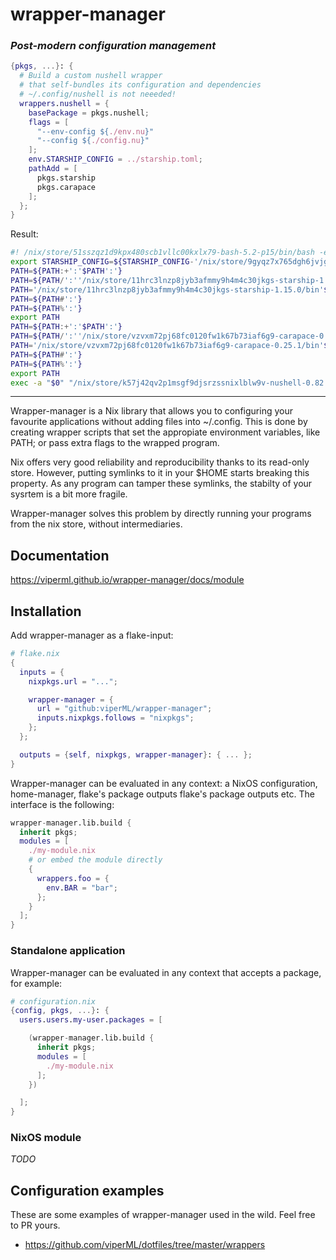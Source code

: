 # **wrapper-manager**

### *Post-modern configuration management*

```nix
{pkgs, ...}: {
  # Build a custom nushell wrapper
  # that self-bundles its configuration and dependencies
  # ~/.config/nushell is not neeeded!
  wrappers.nushell = {
    basePackage = pkgs.nushell;
    flags = [
      "--env-config ${./env.nu}"
      "--config ${./config.nu}"
    ];
    env.STARSHIP_CONFIG = ../starship.toml;
    pathAdd = [
      pkgs.starship
      pkgs.carapace
    ];
  };
}
```

Result:

```bash
#! /nix/store/51sszqz1d9kpx480scb1vllc00kxlx79-bash-5.2-p15/bin/bash -e
export STARSHIP_CONFIG=${STARSHIP_CONFIG-'/nix/store/9gyqz7x765dgh6jvjgnsmiq1zp8lm2y8-starship.toml'}
PATH=${PATH:+':'$PATH':'}
PATH=${PATH/':''/nix/store/11hrc3lnzp8jyb3afmmy9h4m4c30jkgs-starship-1.15.0/bin'':'/':'}
PATH='/nix/store/11hrc3lnzp8jyb3afmmy9h4m4c30jkgs-starship-1.15.0/bin'$PATH
PATH=${PATH#':'}
PATH=${PATH%':'}
export PATH
PATH=${PATH:+':'$PATH':'}
PATH=${PATH/':''/nix/store/vzvxm72pj68fc0120fw1k67b73iaf6g9-carapace-0.25.1/bin'':'/':'}
PATH='/nix/store/vzvxm72pj68fc0120fw1k67b73iaf6g9-carapace-0.25.1/bin'$PATH
PATH=${PATH#':'}
PATH=${PATH%':'}
export PATH
exec -a "$0" "/nix/store/k57j42qv2p1msgf9djsrzssnixlblw9v-nushell-0.82.0/bin/.nu-wrapped"  --env-config /nix/store/zx7cc0fmr3gsbxfvdri8b1pnybsh8hd9-env.nu --config /nix/store/n4mdvfbcc81i9bhrakw7r6wnk4nygbdl-config.nu "$@"
```

---

Wrapper-manager is a Nix library that allows you to configuring your favourite applications
without adding files into ~/.config.
This is done by creating wrapper scripts that set the appropiate environment variables, like PATH;
or pass extra flags to the wrapped program.

Nix offers very good reliability and reproducibility thanks to its read-only store.
However, putting symlinks to it in your $HOME starts breaking this property.
As any program can tamper these symlinks, the stabilty of your sysrtem is a bit
more fragile.

Wrapper-manager solves this problem by directly running your programs from the nix store,
without intermediaries.


## **Documentation**

https://viperml.github.io/wrapper-manager/docs/module



## **Installation**

Add wrapper-manager as a flake-input:

```nix
# flake.nix
{
  inputs = {
    nixpkgs.url = "...";

    wrapper-manager = {
      url = "github:viperML/wrapper-manager";
      inputs.nixpkgs.follows = "nixpkgs";
    };
  };

  outputs = {self, nixpkgs, wrapper-manager}: { ... };
}
```

Wrapper-manager can be evaluated in any context: a NixOS configuration, home-manager, flake's package outputs flake's package outputs etc.
The interface is the following:

```nix
wrapper-manager.lib.build {
  inherit pkgs;
  modules = [
    ./my-module.nix
    # or embed the module directly
    {
      wrappers.foo = {
        env.BAR = "bar";
      };
    }
  ];
}
```

### Standalone application

Wrapper-manager can be evaluated in any context that accepts a package, for example:

```nix
# configuration.nix
{config, pkgs, ...}: {
  users.users.my-user.packages = [

    (wrapper-manager.lib.build {
      inherit pkgs;
      modules = [
        ./my-module.nix
      ];
    })

  ];
}
```

### NixOS module

*TODO*


## **Configuration examples**

These are some examples of wrapper-manager used in the wild. Feel free to PR yours.

- https://github.com/viperML/dotfiles/tree/master/wrappers
